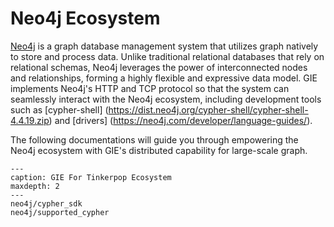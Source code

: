 # Neo4j Ecosystem

[Neo4j](https://neo4j.com/) is a graph database management system that utilizes graph natively to store and process data.
Unlike traditional relational databases that rely on relational schemas, Neo4j leverages the power of interconnected nodes and relationships,
forming a highly flexible and expressive data model. GIE implements Neo4j's HTTP and TCP protocol so that the system can
seamlessly interact with the Neo4j ecosystem, including development tools such as [cypher-shell] (https://dist.neo4j.org/cypher-shell/cypher-shell-4.4.19.zip)
and [drivers] (https://neo4j.com/developer/language-guides/).

The following documentations will guide you through empowering the Neo4j ecosystem
with GIE's distributed capability for large-scale graph.

```{toctree} arguments
---
caption: GIE For Tinkerpop Ecosystem
maxdepth: 2
---
neo4j/cypher_sdk
neo4j/supported_cypher
```
